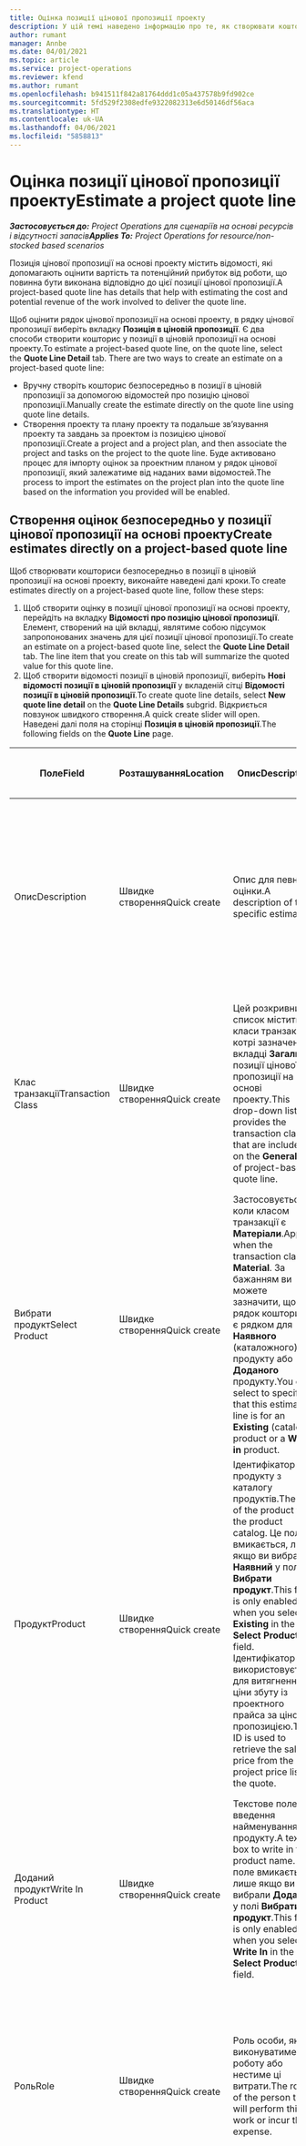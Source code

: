 ```yaml
---
title: Оцінка позиції цінової пропозиції проекту
description: У цій темі наведено інформацію про те, як створювати кошторис у позиції в ціновій пропозиції проекту.
author: rumant
manager: Annbe
ms.date: 04/01/2021
ms.topic: article
ms.service: project-operations
ms.reviewer: kfend
ms.author: rumant
ms.openlocfilehash: b941511f842a81764ddd1c05a437578b9fd902ce
ms.sourcegitcommit: 5fd529f2308edfe9322082313e6d50146df56aca
ms.translationtype: HT
ms.contentlocale: uk-UA
ms.lasthandoff: 04/06/2021
ms.locfileid: "5858813"
---
```

# <a name="estimate-a-project-quote-line"></a><span data-ttu-id="f007b-103">Оцінка позиції цінової пропозиції проекту</span><span class="sxs-lookup"><span data-stu-id="f007b-103">Estimate a project quote line</span></span>

<span data-ttu-id="f007b-104">_**Застосовується до:** Project Operations для сценаріїв на основі ресурсів і відсутності запасів_</span><span class="sxs-lookup"><span data-stu-id="f007b-104">_**Applies To:** Project Operations for resource/non-stocked based scenarios_</span></span>

<span data-ttu-id="f007b-105">Позиція цінової пропозиції на основі проекту містить відомості, які допомагають оцінити вартість та потенційний прибуток від роботи, що повинна бути виконана відповідно до цієї позиції цінової пропозиції.</span><span class="sxs-lookup"><span data-stu-id="f007b-105">A project-based quote line has details that help with estimating the cost and potential revenue of the work involved to deliver the quote line.</span></span>

<span data-ttu-id="f007b-106">Щоб оцінити рядок цінової пропозиції на основі проекту, в рядку цінової пропозиції виберіть вкладку **Позиція в ціновій пропозиції**. Є два способи створити кошторис у позиції в ціновій пропозиції на основі проекту.</span><span class="sxs-lookup"><span data-stu-id="f007b-106">To estimate a project-based quote line, on the quote line, select the **Quote Line Detail** tab. There are two ways to create an estimate on a project-based quote line:</span></span>

   - <span data-ttu-id="f007b-107">Вручну створіть кошторис безпосередньо в позиції в ціновій пропозиції за допомогою відомостей про позицію цінової пропозиції.</span><span class="sxs-lookup"><span data-stu-id="f007b-107">Manually create the estimate directly on the quote line using quote line details.</span></span> 
   - <span data-ttu-id="f007b-108">Створення проекту та плану проекту та подальше зв’язування проекту та завдань за проектом із позицією цінової пропозиції.</span><span class="sxs-lookup"><span data-stu-id="f007b-108">Create a project and a project plan, and then associate the project and tasks on the project to the quote line.</span></span> <span data-ttu-id="f007b-109">Буде активовано процес для імпорту оцінок за проектним планом у рядок цінової пропозиції, який залежатиме від наданих вами відомостей.</span><span class="sxs-lookup"><span data-stu-id="f007b-109">The process to import the estimates on the project plan into the quote line based on the information you provided will be enabled.</span></span>

## <a name="create-estimates-directly-on-a-project-based-quote-line"></a><span data-ttu-id="f007b-110">Створення оцінок безпосередньо у позиції цінової пропозиції на основі проекту</span><span class="sxs-lookup"><span data-stu-id="f007b-110">Create estimates directly on a project-based quote line</span></span>

<span data-ttu-id="f007b-111">Щоб створювати кошториси безпосередньо в позиції в ціновій пропозиції на основі проекту, виконайте наведені далі кроки.</span><span class="sxs-lookup"><span data-stu-id="f007b-111">To create estimates directly on a project-based quote line, follow these steps:</span></span>

1. <span data-ttu-id="f007b-112">Щоб створити оцінку в позиції цінової пропозиції на основі проекту, перейдіть на вкладку **Відомості про позицію цінової пропозиції**. Елемент, створений на цій вкладці, являтиме собою підсумок запропонованих значень для цієї позиції цінової пропозиції.</span><span class="sxs-lookup"><span data-stu-id="f007b-112">To create an estimate on a project-based quote line, select the **Quote Line Detail** tab. The line item that you create on this tab will summarize the quoted value for this quote line.</span></span> 
2. <span data-ttu-id="f007b-113">Щоб створити відомості позиції в ціновій пропозиції, виберіть **Нові відомості позиції в ціновій пропозиції** у вкладеній сітці **Відомості позиції в ціновій пропозиції**.</span><span class="sxs-lookup"><span data-stu-id="f007b-113">To create quote line details, select **New quote line detail** on the **Quote Line Details** subgrid.</span></span> <span data-ttu-id="f007b-114">Відкриється повзунок швидкого створення.</span><span class="sxs-lookup"><span data-stu-id="f007b-114">A quick create slider will open.</span></span> <span data-ttu-id="f007b-115">Наведені далі поля на сторінці **Позиція в ціновій пропозиції**.</span><span class="sxs-lookup"><span data-stu-id="f007b-115">The following fields on the **Quote Line** page.</span></span>

| <span data-ttu-id="f007b-116">**Поле**</span><span class="sxs-lookup"><span data-stu-id="f007b-116">**Field**</span></span> | <span data-ttu-id="f007b-117">**Розташування**</span><span class="sxs-lookup"><span data-stu-id="f007b-117">**Location**</span></span> | <span data-ttu-id="f007b-118">**Опис**</span><span class="sxs-lookup"><span data-stu-id="f007b-118">**Description**</span></span> | <span data-ttu-id="f007b-119">**Вплив на наступні етапи**</span><span class="sxs-lookup"><span data-stu-id="f007b-119">**Downstream impact**</span></span> |
| --- | --- | --- | --- |
| <span data-ttu-id="f007b-120">Опис</span><span class="sxs-lookup"><span data-stu-id="f007b-120">Description</span></span> | <span data-ttu-id="f007b-121">Швидке створення</span><span class="sxs-lookup"><span data-stu-id="f007b-121">Quick create</span></span> | <span data-ttu-id="f007b-122">Опис для певної оцінки.</span><span class="sxs-lookup"><span data-stu-id="f007b-122">A description of the specific estimate.</span></span> | <span data-ttu-id="f007b-123">Для вартості використовується значення за промовчанням пов’язаних відомостей позиції в ціновій пропозиції щодо витрат, яке створюється автоматично.</span><span class="sxs-lookup"><span data-stu-id="f007b-123">This value defaults to the related quote line detail for cost that is automatically created.</span></span> |
| <span data-ttu-id="f007b-124">Клас транзакції</span><span class="sxs-lookup"><span data-stu-id="f007b-124">Transaction Class</span></span> | <span data-ttu-id="f007b-125">Швидке створення</span><span class="sxs-lookup"><span data-stu-id="f007b-125">Quick create</span></span> | <span data-ttu-id="f007b-126">Цей розкривний список містить класи транзакцій, котрі зазначені на вкладці **Загальне** позиції цінової пропозиції на основі проекту.</span><span class="sxs-lookup"><span data-stu-id="f007b-126">This drop-down list provides the transaction classes that are included on the **General** tab of project-based quote line.</span></span>  | <span data-ttu-id="f007b-127">Для вартості використовується значення за промовчанням пов’язаних відомостей позиції в ціновій пропозиції щодо витрат, яке створюється автоматично.</span><span class="sxs-lookup"><span data-stu-id="f007b-127">This value defaults to the related quote line detail for cost that is automatically created.</span></span> |
| <span data-ttu-id="f007b-128">Вибрати продукт</span><span class="sxs-lookup"><span data-stu-id="f007b-128">Select Product</span></span> | <span data-ttu-id="f007b-129">Швидке створення</span><span class="sxs-lookup"><span data-stu-id="f007b-129">Quick create</span></span> | <span data-ttu-id="f007b-130">Застосовується, коли класом транзакції є **Матеріали**.</span><span class="sxs-lookup"><span data-stu-id="f007b-130">Applies when the transaction class is **Material**.</span></span> <span data-ttu-id="f007b-131">За бажанням ви можете зазначити, що цей рядок кошторису є рядком для **Наявного** (каталожного) продукту або **Доданого** продукту.</span><span class="sxs-lookup"><span data-stu-id="f007b-131">You can select to specify that this estimate line is for an **Existing** (catalog) product or a **Write in** product.</span></span> | <span data-ttu-id="f007b-132">Для вартості використовується значення за промовчанням пов’язаних відомостей позиції в ціновій пропозиції щодо витрат, яке створюється автоматично.</span><span class="sxs-lookup"><span data-stu-id="f007b-132">This value defaults to the related quote line detail for cost that is automatically created.</span></span> |
| <span data-ttu-id="f007b-133">Продукт</span><span class="sxs-lookup"><span data-stu-id="f007b-133">Product</span></span> | <span data-ttu-id="f007b-134">Швидке створення</span><span class="sxs-lookup"><span data-stu-id="f007b-134">Quick create</span></span> | <span data-ttu-id="f007b-135">Ідентифікатор продукту з каталогу продуктів.</span><span class="sxs-lookup"><span data-stu-id="f007b-135">The ID of the product from the product catalog.</span></span> <span data-ttu-id="f007b-136">Це поле вмикається, лише якщо ви вибрали **Наявний** у полі **Вибрати продукт**.</span><span class="sxs-lookup"><span data-stu-id="f007b-136">This field is only enabled when you select **Existing** in the **Select Product** field.</span></span> <span data-ttu-id="f007b-137">Ідентифікатор використовується для витягнення ціни збуту із проектного прайса за ціновою пропозицією.</span><span class="sxs-lookup"><span data-stu-id="f007b-137">The ID is used to retrieve the sales price from the project price list on the quote.</span></span> | <span data-ttu-id="f007b-138">Для вартості використовується значення за промовчанням пов’язаних відомостей позиції в ціновій пропозиції щодо витрат, яке створюється автоматично.</span><span class="sxs-lookup"><span data-stu-id="f007b-138">This value defaults to the related quote line detail for cost that is automatically created.</span></span> |
| <span data-ttu-id="f007b-139">Доданий продукт</span><span class="sxs-lookup"><span data-stu-id="f007b-139">Write In Product</span></span> | <span data-ttu-id="f007b-140">Швидке створення</span><span class="sxs-lookup"><span data-stu-id="f007b-140">Quick create</span></span> | <span data-ttu-id="f007b-141">Текстове поле для введення найменування продукту.</span><span class="sxs-lookup"><span data-stu-id="f007b-141">A text box to write in the product name.</span></span> <span data-ttu-id="f007b-142">Це поле вмикається, лише якщо ви вибрали **Доданий** у полі **Вибрати продукт**.</span><span class="sxs-lookup"><span data-stu-id="f007b-142">This field is only enabled when you select **Write In** in the **Select Product** field.</span></span>| <span data-ttu-id="f007b-143">Для вартості використовується значення за промовчанням пов’язаних відомостей позиції в ціновій пропозиції щодо витрат, яке створюється автоматично.</span><span class="sxs-lookup"><span data-stu-id="f007b-143">This value defaults to the related quote line detail for cost that is automatically created.</span></span> |
| <span data-ttu-id="f007b-144">Роль</span><span class="sxs-lookup"><span data-stu-id="f007b-144">Role</span></span> | <span data-ttu-id="f007b-145">Швидке створення</span><span class="sxs-lookup"><span data-stu-id="f007b-145">Quick create</span></span> | <span data-ttu-id="f007b-146">Роль особи, яка виконуватиме цю роботу або нестиме ці витрати.</span><span class="sxs-lookup"><span data-stu-id="f007b-146">The role of the person that will perform this work or incur this expense.</span></span> | <span data-ttu-id="f007b-147">Для вартості використовується значення за промовчанням пов’язаних відомостей позиції в ціновій пропозиції щодо витрат, яке створюється автоматично.</span><span class="sxs-lookup"><span data-stu-id="f007b-147">This value defaults to the related quote line detail for cost that is automatically created.</span></span> |
| <span data-ttu-id="f007b-148">Категорія</span><span class="sxs-lookup"><span data-stu-id="f007b-148">Category</span></span> | <span data-ttu-id="f007b-149">Швидке створення</span><span class="sxs-lookup"><span data-stu-id="f007b-149">Quick create</span></span> | <span data-ttu-id="f007b-150">Категорія роботи або витрат.</span><span class="sxs-lookup"><span data-stu-id="f007b-150">The category of the work or expense.</span></span> | <span data-ttu-id="f007b-151">Для вартості використовується значення за промовчанням пов’язаних відомостей позиції в ціновій пропозиції щодо витрат, яке створюється автоматично.</span><span class="sxs-lookup"><span data-stu-id="f007b-151">This value defaults to the related quote line detail for cost that is automatically created.</span></span> |
| <span data-ttu-id="f007b-152">Дата початку</span><span class="sxs-lookup"><span data-stu-id="f007b-152">Start Date</span></span> | <span data-ttu-id="f007b-153">Швидке створення</span><span class="sxs-lookup"><span data-stu-id="f007b-153">Quick create</span></span> | <span data-ttu-id="f007b-154">Дата початку роботи.</span><span class="sxs-lookup"><span data-stu-id="f007b-154">The start date of the work.</span></span> | <span data-ttu-id="f007b-155">У цьому полі за промовчанням використовуються відомості про позицію цінової пропозиції щодо витрат, яка створюється автоматично.</span><span class="sxs-lookup"><span data-stu-id="f007b-155">This field defaults to the quote line detail for cost that is automatically created.</span></span> |
| <span data-ttu-id="f007b-156">Дата завершення</span><span class="sxs-lookup"><span data-stu-id="f007b-156">End Date</span></span> | <span data-ttu-id="f007b-157">Швидке створення</span><span class="sxs-lookup"><span data-stu-id="f007b-157">Quick create</span></span> | <span data-ttu-id="f007b-158">Дата закінчення роботи.</span><span class="sxs-lookup"><span data-stu-id="f007b-158">The end date of the work.</span></span> | <span data-ttu-id="f007b-159">У цьому полі за промовчанням використовуються відомості про позицію цінової пропозиції щодо витрат, яка створюється автоматично.</span><span class="sxs-lookup"><span data-stu-id="f007b-159">This field defaults to the quote line detail for cost that is automatically created.</span></span> |
| <span data-ttu-id="f007b-160">Компанія, яка надає ресурс</span><span class="sxs-lookup"><span data-stu-id="f007b-160">Resourcing Company</span></span> | <span data-ttu-id="f007b-161">Швидке створення</span><span class="sxs-lookup"><span data-stu-id="f007b-161">Quick Create</span></span> | <span data-ttu-id="f007b-162">Компанія, яка надає ресурс, або юридична особа, яка несе ці витрати та надає ресурс для роботи над ним.</span><span class="sxs-lookup"><span data-stu-id="f007b-162">The resourcing company or legal entity that incurs this cost and provides the resource to work on it.</span></span> | <span data-ttu-id="f007b-163">Для вартості використовується значення за промовчанням пов’язаних відомостей про позицію цінової пропозиції щодо витрат, яке створюється автоматично й використовується для витягнення вартості.</span><span class="sxs-lookup"><span data-stu-id="f007b-163">The value defaults to the related quote line detail for cost that is automatically created and is used in cost price retrieval.</span></span> |
| <span data-ttu-id="f007b-164">Одиниця ресурсів</span><span class="sxs-lookup"><span data-stu-id="f007b-164">Resourcing Unit</span></span> | <span data-ttu-id="f007b-165">Швидке створення</span><span class="sxs-lookup"><span data-stu-id="f007b-165">Quick create</span></span> | <span data-ttu-id="f007b-166">Організаційна одиниця, яка надає ресурс, яка несе ці витрати та надає ресурс для роботи над ним.</span><span class="sxs-lookup"><span data-stu-id="f007b-166">The resourcing unit that incurs this cost and provides the resource to work on it.</span></span> | <span data-ttu-id="f007b-167">Для цього значення використовується значення за промовчанням пов’язаних відомостей про позицію цінової пропозиції щодо витрат, яке створюється автоматично й використовується для витягнення вартості.</span><span class="sxs-lookup"><span data-stu-id="f007b-167">This value defaults to the related quote line detail for cost that is automatically created and is used in cost price retrieval.</span></span> |
| <span data-ttu-id="f007b-168">Розклад одиниць</span><span class="sxs-lookup"><span data-stu-id="f007b-168">Unit schedule</span></span> | <span data-ttu-id="f007b-169">Швидке створення</span><span class="sxs-lookup"><span data-stu-id="f007b-169">Quick create</span></span> | <span data-ttu-id="f007b-170">Група одиниць вимірювання роботи, продукту або витрат.</span><span class="sxs-lookup"><span data-stu-id="f007b-170">The unit group of the work, product, or expense.</span></span> <span data-ttu-id="f007b-171">Одиниці вимірювання належать до розкладу одиниць або групи одиниць вимірювання.</span><span class="sxs-lookup"><span data-stu-id="f007b-171">Units belong to a unit schedule or a group of units.</span></span> <span data-ttu-id="f007b-172">Наприклад, милі та кілометри (км) є одиницями вимірювання, що належать до групи одиниць, які описують відстань.</span><span class="sxs-lookup"><span data-stu-id="f007b-172">For example, miles and kilometers are units that belong to a group of units that describes distance.</span></span> | <span data-ttu-id="f007b-173">Для вартості використовується значення за промовчанням пов’язаних відомостей позиції в ціновій пропозиції щодо витрат, яке створюється автоматично.</span><span class="sxs-lookup"><span data-stu-id="f007b-173">This value defaults to the related quote line detail for cost that is automatically created.</span></span> |
| <span data-ttu-id="f007b-174">Одиниця вимірювання</span><span class="sxs-lookup"><span data-stu-id="f007b-174">Unit</span></span> | <span data-ttu-id="f007b-175">Швидке створення</span><span class="sxs-lookup"><span data-stu-id="f007b-175">Quick create</span></span> | <span data-ttu-id="f007b-176">Одиниця роботи, продукту або витрат.</span><span class="sxs-lookup"><span data-stu-id="f007b-176">The unit of the work, product, or expense.</span></span> | <span data-ttu-id="f007b-177">Для вартості використовується значення за промовчанням пов’язаних відомостей позиції в ціновій пропозиції щодо витрат, яке створюється автоматично.</span><span class="sxs-lookup"><span data-stu-id="f007b-177">This value defaults to the related quote line detail for cost that is automatically created.</span></span> |
| <span data-ttu-id="f007b-178">Кількість</span><span class="sxs-lookup"><span data-stu-id="f007b-178">Quantity</span></span> | <span data-ttu-id="f007b-179">Швидке створення</span><span class="sxs-lookup"><span data-stu-id="f007b-179">Quick create</span></span> | <span data-ttu-id="f007b-180">Одиниця кількості роботи, продукту або витрат.</span><span class="sxs-lookup"><span data-stu-id="f007b-180">The quantity of work, product, or expense.</span></span> | <span data-ttu-id="f007b-181">Для вартості використовується значення за промовчанням пов’язаних відомостей позиції в ціновій пропозиції щодо витрат, яке створюється автоматично.</span><span class="sxs-lookup"><span data-stu-id="f007b-181">This value defaults to the related quote line detail for cost that is automatically created.</span></span> |
| <span data-ttu-id="f007b-182">Ціна за одиницю</span><span class="sxs-lookup"><span data-stu-id="f007b-182">Unit price</span></span> | <span data-ttu-id="f007b-183">Швидке створення</span><span class="sxs-lookup"><span data-stu-id="f007b-183">Quick Create</span></span> |<span data-ttu-id="f007b-184">Ставка для виставлення рахунку роллю, яка виконує роботу, ціна за одиницю продукції або ціна збуту продукції, або категорії витрат.</span><span class="sxs-lookup"><span data-stu-id="f007b-184">The bill rate of the role that is performing the work, the unit price of the product, or the sales price of the product or expense category.</span></span> <span data-ttu-id="f007b-185">Значення за промовчанням для **Часу** ґрунтується на поєднанні значень виміру ціноутворення в ціновій позиції для ролі проектного прайса, який є чинним станом на дату початку.</span><span class="sxs-lookup"><span data-stu-id="f007b-185">The default for **Time** is based on the combination of pricing dimension values on the role price line of the project price list that is effective for the start date.</span></span> <span data-ttu-id="f007b-186">Для **Витрат** значення за промовчанням береться з налаштування ціни для категорії транзакцій у прайсі проекту, який є чинним станом на дату початку.</span><span class="sxs-lookup"><span data-stu-id="f007b-186">For **Expenses**, the default is from the price setup for the transaction category in the project price list that is effective for the start date.</span></span> <span data-ttu-id="f007b-187">Якщо метод ціноутворення для категорії транзакцій не ціна за одиницю, значення за замовчуванням відсутнє, і це поле лишається пустим.</span><span class="sxs-lookup"><span data-stu-id="f007b-187">If the pricing method for the transaction category is not price-per-unit, there is no default, and this field is left blank.</span></span> <span data-ttu-id="f007b-188">Для продуктів значення за промовчанням цього поля ґрунтується на рядку **Позиції прайса** в прайсі проекту, який є чинним станом на дату початку.</span><span class="sxs-lookup"><span data-stu-id="f007b-188">For products, this field's default is based on the **Price list item**  line in the project price list that is effective for the start date.</span></span>| <span data-ttu-id="f007b-189">Ставка витрат ролі, яка виконує роботу, вартість одиниці в категорії витрат або вартість одиниці продукту.</span><span class="sxs-lookup"><span data-stu-id="f007b-189">The cost rate of the role that is performing the work, the cost per unit of the expense category, or the unit cost of the product.</span></span> <span data-ttu-id="f007b-190">Значення за промовчаннням для **Часу** ґрунтується на поєднанні значень виміру ціноутворення для рядка ціни ролі прайса вартості організаційної одиниці, який є чинним станом на дату початку.</span><span class="sxs-lookup"><span data-stu-id="f007b-190">The default for **Time** is based on the combination of pricing dimension values on the role price line of the cost price list attached to the contracting unit effective for the start date.</span></span> <span data-ttu-id="f007b-191">Для витрат значення за промовчанням для цього поля ґрунтується на рядку ціни категорії прайсу вартості підрозділу організації, який є чинним станом на дату початку.</span><span class="sxs-lookup"><span data-stu-id="f007b-191">For expenses, the default is based on the category price line of the cost price list attached to the contracting unit that is effective for the start date.</span></span> <span data-ttu-id="f007b-192">Якщо метод ціноутворення категорії транзакції не є «ціна за одиницю», значення за промовчанням немає, й це поле залишається порожнім.</span><span class="sxs-lookup"><span data-stu-id="f007b-192">If the pricing method for the transaction category isn't price-per-unit, there's no default and this field is left blank.</span></span> <span data-ttu-id="f007b-193">Для продуктів значення цього поля за промовчанням ґрунтується на рядку **Позиція прайса** прайсу витрат підрозділу організації, який є чинним станом на дату початку.</span><span class="sxs-lookup"><span data-stu-id="f007b-193">For products, this field's default is based on the **Price list item**  line of the cost price list attached to the contracting unit that is effective for the start date.</span></span>|
| <span data-ttu-id="f007b-194">Прогнозований податок</span><span class="sxs-lookup"><span data-stu-id="f007b-194">Estimated Tax</span></span> | <span data-ttu-id="f007b-195">Швидке створення</span><span class="sxs-lookup"><span data-stu-id="f007b-195">Quick create</span></span> | <span data-ttu-id="f007b-196">Ви можете вручну ввести прогнозований податок для цієї роботи або витрати.</span><span class="sxs-lookup"><span data-stu-id="f007b-196">You can manually enter the estimated tax for this work or expense.</span></span> | <span data-ttu-id="f007b-197">Це поле не має впливу на низхідні процеси.</span><span class="sxs-lookup"><span data-stu-id="f007b-197">There is no downstream impact for this field.</span></span> |
| <span data-ttu-id="f007b-198">Сума</span><span class="sxs-lookup"><span data-stu-id="f007b-198">Amount</span></span> | <span data-ttu-id="f007b-199">Швидке створення</span><span class="sxs-lookup"><span data-stu-id="f007b-199">Quick create</span></span> | <span data-ttu-id="f007b-200">Ви можете вручну вводити відомості у це поле, якщо поля **Кількість** та **Ціна** лишаються пустими.</span><span class="sxs-lookup"><span data-stu-id="f007b-200">You can manually input information into this field if the **Quantity** and **Price** fields are left blank.</span></span> <span data-ttu-id="f007b-201">Якщо ці поля не порожні, поле стає доступним лише для читання, а його значення обчислюється як (Кількість \* Ціна за одиницю) + Податок.</span><span class="sxs-lookup"><span data-stu-id="f007b-201">If these fields are not blank, this field becomes read only and is calculated as (Quantity \* Unit price) + Tax.</span></span> | <span data-ttu-id="f007b-202">Це поле не має впливу на низхідні процеси.</span><span class="sxs-lookup"><span data-stu-id="f007b-202">There is no downstream impact for this field.</span></span> |

## <a name="update-prices-on-quote-line-details"></a><span data-ttu-id="f007b-203">Оновлення цін для відомостей про позицію цінової пропозиції</span><span class="sxs-lookup"><span data-stu-id="f007b-203">Update prices on quote line details</span></span>

<span data-ttu-id="f007b-204">Якщо ви змінили ціни у прайсі проекту, вкладеному до цінової пропозиції, або ж у прайсі для витрат одиниці для договору, можна вибрати **Перерахувати** на сторінці **Цінова пропозиція**, щоб оновити ціни для окремих відомостей позицій цінової пропозиції та врахувати ці зміни.</span><span class="sxs-lookup"><span data-stu-id="f007b-204">If you have changed prices on the project price list that is attached to the quote, or on cost price list of the contracting unit, you can select **Recalculate** on the **Quote** page, to refresh the prices on the individual quote line details to reflect this change.</span></span> <span data-ttu-id="f007b-205">Коли ви вибираєте **Перерахувати** відображається попередження про те, що ціни в позиції цінової пропозиції для всіх позицій цінових пропозицій у цій ціновій пропозиції буде скинуто.</span><span class="sxs-lookup"><span data-stu-id="f007b-205">When you select **Recalculate**, a warning appears that informs you that prices on quote line details for all quote lines on this quote will be reset.</span></span> <span data-ttu-id="f007b-206">Виберіть **Так**, щоб оновити ціни як для збуту, так і для відомостей позицій цінової пропозиції.</span><span class="sxs-lookup"><span data-stu-id="f007b-206">Select **Yes** to refresh prices for both sales and cost quote line details.</span></span>

## <a name="access-quote-line-details-for-cost"></a><span data-ttu-id="f007b-207">Доступ до відомостей позицій цінової пропозиції для вартості</span><span class="sxs-lookup"><span data-stu-id="f007b-207">Access quote line details for cost</span></span>

<span data-ttu-id="f007b-208">Щоб отримати доступ до відомостей про позицію цінової пропозиції щодо вартості, виконайте наведені далі кроки.</span><span class="sxs-lookup"><span data-stu-id="f007b-208">To access quote line details for cost, follow these steps:</span></span>

1. <span data-ttu-id="f007b-209">На вкладці **Відомості про позиції цінової пропозиції** виберіть рядок на сітці, щоб увімкнути справи на панелі інструментів вкладеної сітки.</span><span class="sxs-lookup"><span data-stu-id="f007b-209">On the **Quote Line Details** tab, select a row in the grid to enable actions on the toolbar of the subgrid.</span></span> 
2. <span data-ttu-id="f007b-210">Виберіть **Відкрити відомості про вартість**, щоб переглянути відповідну відносну вартість та суму для цієї позиції цінової пропозиції.</span><span class="sxs-lookup"><span data-stu-id="f007b-210">Select **Open Cost Detail** to see the related cost rate and amount for this quote line.</span></span>

> [!NOTE]
> <span data-ttu-id="f007b-211">Якщо змінювати значення одиниці ресурсів, кількості, дат, ролей або категорій в відомостях позиції цінової пропозиції для вартості, відповідні значення у відомостях позиції цінової пропозиції для збуту також змінюватимуться.</span><span class="sxs-lookup"><span data-stu-id="f007b-211">Changing the resourcing unit, quantity, dates, role, or category values on the quote line detail for cost will change the corresponding values on the quote line details for sales.</span></span>

## <a name="currency-on-quote-line-details-for-cost-and-sales"></a><span data-ttu-id="f007b-212">Грошова одиниця у відомостях позиції цінової пропозиції для вартості та збуту</span><span class="sxs-lookup"><span data-stu-id="f007b-212">Currency on quote line details for cost and sales</span></span>

<span data-ttu-id="f007b-213">Для валюти позиції цінової пропозиції для збуту використовується значення проектного прайса, який є чинним станом на дату початку позиції цінової пропозиції.</span><span class="sxs-lookup"><span data-stu-id="f007b-213">The currency on the quote line detail for sales defaults from the project price list that is effective for the start date of the quote line detail.</span></span>

<span data-ttu-id="f007b-214">Для валюти в позиції цінової пропозиції щодо вартості використовується значення за промовчанням із прайсу організаційної одиниці, якій належить цінова пропозиція, що є чинною станом на дату початку позиції цінової пропозиції щодо вартості.</span><span class="sxs-lookup"><span data-stu-id="f007b-214">The currency on the quote line detail for cost defaults from the price list of the contracting unit of the quote that is effective for the start date of the quote line detail for cost.</span></span>

> [!NOTE]
> <span data-ttu-id="f007b-215">Розрахунки прибутковості конвертують суму відомостей позиції цінової пропозиції для вартості та збуту у базову грошову одиницю середовища для звітування про загальну прогнозовану маржу для цінової пропозиції.</span><span class="sxs-lookup"><span data-stu-id="f007b-215">Profitability calculations convert the amount on quote line details for cost and sales into the base currency of the environment to report the overall estimated margin on the quote.</span></span> <span data-ttu-id="f007b-216">Через відсутність даних про обмінні курси станом на дату набуття чинності можуть відбуватися помилки, пов’язані з округленням грошових сум, а також зміною норм дохідності.</span><span class="sxs-lookup"><span data-stu-id="f007b-216">Currency rounding errors and changed margins could occur because of the lack of date effective exchange rates.</span></span> <span data-ttu-id="f007b-217">Використовуйте ці розрахунки лише за проектними ціновими пропозиціями, оскільки вони є приблизними значеннями й не є фактичними даними, які можна використовувати для нормативної або іншої звітності, для якої потрібна висока точність округлення та інформація про дати чинності обмінних курсів валют.</span><span class="sxs-lookup"><span data-stu-id="f007b-217">Use these calculations only on project quotes as these are approximations and are not actual statutory or other reporting that requires higher precision of rounding and awareness of date effectivity for exchange rates.</span></span>


[!INCLUDE[footer-include](../includes/footer-banner.md)]
